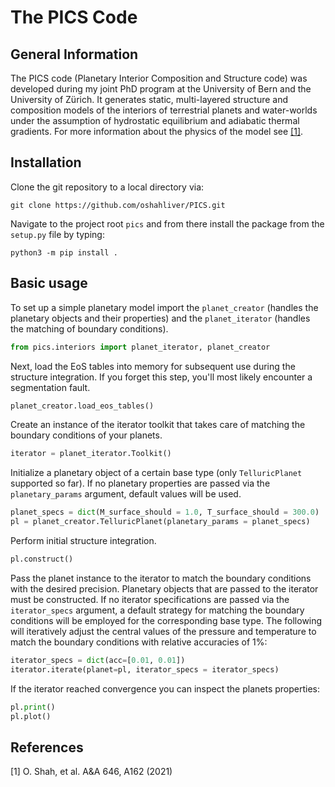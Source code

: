 # The PICS Code

## General Information

The PICS code (Planetary Interior Composition and Structure code) was developed during my joint PhD program at the University of Bern and the University of Zürich. It generates static, multi-layered structure and composition models of the interiors of terrestrial planets and water-worlds under the assumption of hydrostatic equilibrium and adiabatic thermal gradients. For more information about the physics of the model see [[1]](#1).

## Installation

Clone the git repository to a local directory via:

```
git clone https://github.com/oshahliver/PICS.git
```
Navigate to the project root ```pics``` and from there install the package from the ```setup.py``` file by typing:

```
python3 -m pip install .
```

## Basic usage


To set up a simple planetary model import the ```planet_creator``` (handles the planetary objects and their properties) and the ```planet_iterator``` (handles the matching of boundary conditions).

```python
from pics.interiors import planet_iterator, planet_creator
```

Next, load the EoS tables into memory for subsequent use during the structure integration. If you forget this step, you'll most likely encounter a segmentation fault.

```python
planet_creator.load_eos_tables() 
```

Create an instance of the iterator toolkit that takes care of matching the boundary conditions of your planets.

```python
iterator = planet_iterator.Toolkit()
```

Initialize a planetary object of a certain base type (only ```TelluricPlanet``` supported so far). If no planetary properties are passed via the ```planetary_params``` argument, default values will be used.

```python
planet_specs = dict(M_surface_should = 1.0, T_surface_should = 300.0)
pl = planet_creator.TelluricPlanet(planetary_params = planet_specs)
```
Perform initial structure integration.

```python
pl.construct()
```
Pass the planet instance to the iterator to match the boundary conditions with the desired precision. Planetary objects that are passed to the iterator must be constructed. If no iterator specifications are passed via the ```iterator_specs``` argument, a default strategy for matching the boundary conditions will be employed for the corresponding base type. The following will iteratively adjust the central values of the pressure and temperature to match the boundary conditions with relative accuracies of 1%:

```python
iterator_specs = dict(acc=[0.01, 0.01])
iterator.iterate(planet=pl, iterator_specs = iterator_specs)
```

If the iterator reached convergence you can inspect the planets properties:

```python
pl.print()
pl.plot()
```

## References
<a id="1">[1]</a> 
O. Shah, et al.
A&A 646, A162 (2021)

